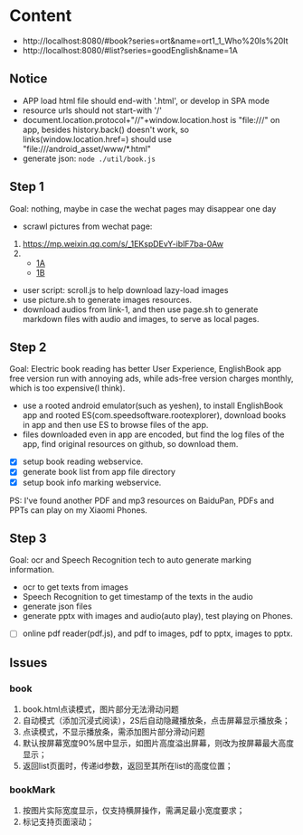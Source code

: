 # Content

- http://localhost:8080/#book?series=ort&name=ort1_1_Who%20Is%20It
- http://localhost:8080/#list?series=goodEnglish&name=1A

## Notice
- APP load html file should end-with '.html', or develop in SPA mode
- resource urls should not start-with '/'
- document.location.protocol+"//"+window.location.host is "file:///" on app, besides history.back() doesn't work, so links(window.location.href=) should use "file:///android_asset/www/*.html"
- generate json: `node ./util/book.js`

## Step 1
Goal: nothing, maybe in case the wechat pages may disappear one day
- scrawl pictures from wechat page: 
1. <https://mp.weixin.qq.com/s/_1EKspDEvY-iblF7ba-0Aw>
2. - [1A](https://mp.weixin.qq.com/s/DBrUy3FIT6xJT5hKQm9Otw)
   - [1B](https://mp.weixin.qq.com/s/3GBjzIdmHbi7-S58iI5ySw)

- user script: scroll.js to help download lazy-load images
- use picture.sh to generate images resources.
- download audios from link-1, and then use page.sh to generate markdown files with audio and images, to serve as local pages.

## Step 2
Goal: Electric book reading has better User Experience, EnglishBook app free version run with annoying ads, while ads-free version charges monthly, which is too expensive(I think).
- use a rooted android emulator(such as yeshen), to install EnglishBook app and rooted ES(com.speedsoftware.rootexplorer), download books in app and then use ES to browse files of the app.
- files downloaded even in app are encoded, but find the log files of the app, find original resources on github, so download them.
- [x] setup book reading webservice.
- [x] generate book list from app file directory
- [x] setup book info marking webservice.

PS: I've found another PDF and mp3 resources on BaiduPan, PDFs and PPTs can play on my Xiaomi Phones.

## Step 3
Goal: ocr and Speech Recognition tech to auto generate marking information.
- ocr to get texts from images
- Speech Recognition to get timestamp of the texts in the audio
- generate json files
- generate pptx with images and audio(auto play), test playing on Phones.
- [ ] online pdf reader(pdf.js), and pdf to images, pdf to pptx, images to pptx.

## Issues
### book
1. book.html点读模式，图片部分无法滑动问题
2. 自动模式（添加沉浸式阅读），2S后自动隐藏播放条，点击屏幕显示播放条；
3. 点读模式，不显示播放条，需添加图片部分滑动问题
4. 默认按屏幕宽度90%居中显示，如图片高度溢出屏幕，则改为按屏幕最大高度显示；
5. 返回list页面时，传递id参数，返回至其所在list的高度位置；

### bookMark
1. 按图片实际宽度显示，仅支持横屏操作，需满足最小宽度要求；
2. 标记支持页面滚动；